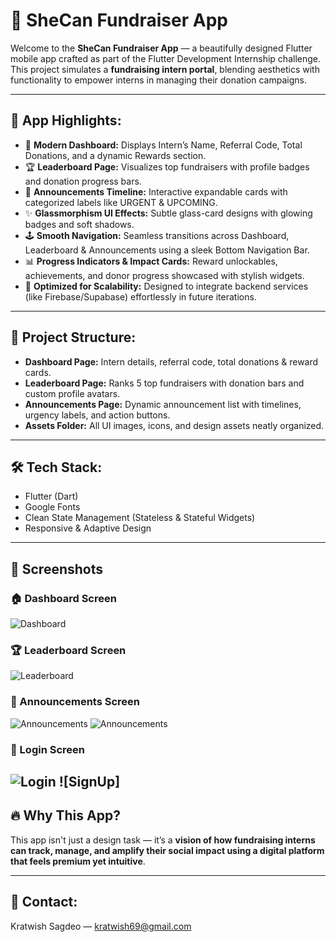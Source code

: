 # 📱 SheCan Fundraiser App

Welcome to the **SheCan Fundraiser App** — a beautifully designed Flutter mobile app crafted as part of the Flutter Development Internship challenge. This project simulates a **fundraising intern portal**, blending aesthetics with functionality to empower interns in managing their donation campaigns.

---

## 🚀 App Highlights:
- 🎨 **Modern Dashboard:** Displays Intern’s Name, Referral Code, Total Donations, and a dynamic Rewards section.
- 🏆 **Leaderboard Page:** Visualizes top fundraisers with profile badges and donation progress bars.
- 📢 **Announcements Timeline:** Interactive expandable cards with categorized labels like URGENT & UPCOMING.
- ✨ **Glassmorphism UI Effects:** Subtle glass-card designs with glowing badges and soft shadows.
- 🕹️ **Smooth Navigation:** Seamless transitions across Dashboard, Leaderboard & Announcements using a sleek Bottom Navigation Bar.
- 📊 **Progress Indicators & Impact Cards:** Reward unlockables, achievements, and donor progress showcased with stylish widgets.
- 🔗 **Optimized for Scalability:** Designed to integrate backend services (like Firebase/Supabase) effortlessly in future iterations.

---

## 📂 Project Structure:
- **Dashboard Page:** Intern details, referral code, total donations & reward cards.
- **Leaderboard Page:** Ranks 5 top fundraisers with donation bars and custom profile avatars.
- **Announcements Page:** Dynamic announcement list with timelines, urgency labels, and action buttons.
- **Assets Folder:** All UI images, icons, and design assets neatly organized.

---

## 🛠️ Tech Stack:
- Flutter (Dart)
- Google Fonts
- Clean State Management (Stateless & Stateful Widgets)
- Responsive & Adaptive Design

---

## 📱 Screenshots

### 🏠 Dashboard Screen
![Dashboard](https://github.com/KratwishSagdeo/SheCan-fundraiser-app/blob/main/Screenshot%202025-08-03%20191921.png)

### 🏆 Leaderboard Screen
![Leaderboard](https://github.com/KratwishSagdeo/SheCan-fundraiser-app/blob/main/Screenshot%202025-08-03%20192304.png)

### 📢 Announcements Screen
![Announcements](https://github.com/KratwishSagdeo/SheCan-fundraiser-app/blob/main/Screenshot%202025-08-03%20192408.png)
![Announcements](https://github.com/KratwishSagdeo/SheCan-fundraiser-app/blob/main/Screenshot%202025-08-03%20192432.png)

### 🔐 Login Screen
![Login](https://github.com/KratwishSagdeo/SheCan-fundraiser-app/blob/main/Screenshot%202025-08-03%20193147.png)
![SignUp]
---

## 🔥 Why This App?
This app isn't just a design task — it’s a **vision of how fundraising interns can track, manage, and amplify their social impact using a digital platform that feels premium yet intuitive**.

---

## 📧 Contact:
Kratwish Sagdeo — kratwish69@gmail.com
